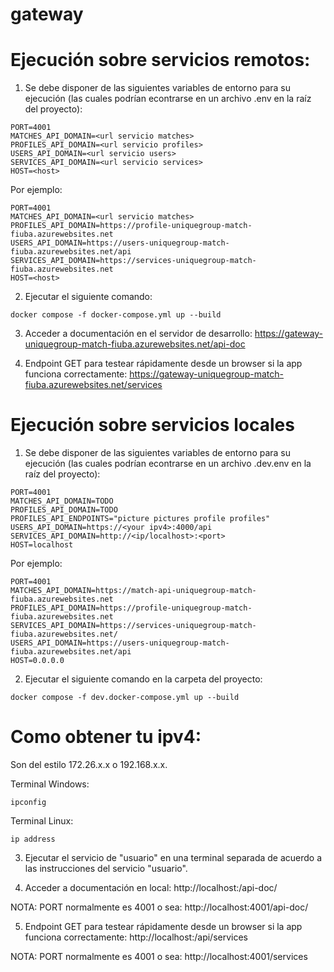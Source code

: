 # gateway

# Ejecución sobre servicios remotos:

1) Se debe disponer de las siguientes variables de entorno para su ejecución (las cuales podrían
econtrarse en un archivo .env en la raíz del proyecto):

```
PORT=4001
MATCHES_API_DOMAIN=<url servicio matches>
PROFILES_API_DOMAIN=<url servicio profiles>
USERS_API_DOMAIN=<url servicio users>
SERVICES_API_DOMAIN=<url servicio services>
HOST=<host>
```
Por ejemplo:

```
PORT=4001
MATCHES_API_DOMAIN=<url servicio matches>
PROFILES_API_DOMAIN=https://profile-uniquegroup-match-fiuba.azurewebsites.net
USERS_API_DOMAIN=https://users-uniquegroup-match-fiuba.azurewebsites.net/api
SERVICES_API_DOMAIN=https://services-uniquegroup-match-fiuba.azurewebsites.net
HOST=<host>
```

2) Ejecutar el siguiente comando:

```
docker compose -f docker-compose.yml up --build
```
3) Acceder a documentación en el servidor de desarrollo: https://gateway-uniquegroup-match-fiuba.azurewebsites.net/api-doc

4) Endpoint GET para testear rápidamente desde un browser si la app funciona correctamente: https://gateway-uniquegroup-match-fiuba.azurewebsites.net/services

# Ejecución sobre servicios locales 

1) Se debe disponer de las siguientes variables de entorno para su ejecución (las cuales podrían
econtrarse en un archivo .dev.env en la raíz del proyecto):

```
PORT=4001
MATCHES_API_DOMAIN=TODO
PROFILES_API_DOMAIN=TODO
PROFILES_API_ENDPOINTS="picture pictures profile profiles"
USERS_API_DOMAIN=https://<your ipv4>:4000/api
SERVICES_API_DOMAIN=http://<ip/localhost>:<port>
HOST=localhost
```
Por ejemplo:

```
PORT=4001
MATCHES_API_DOMAIN=https://match-api-uniquegroup-match-fiuba.azurewebsites.net
PROFILES_API_DOMAIN=https://profile-uniquegroup-match-fiuba.azurewebsites.net
SERVICES_API_DOMAIN=https://services-uniquegroup-match-fiuba.azurewebsites.net/
USERS_API_DOMAIN=https://users-uniquegroup-match-fiuba.azurewebsites.net/api
HOST=0.0.0.0

```
2) Ejecutar el siguiente comando en la carpeta del proyecto:

```
docker compose -f dev.docker-compose.yml up --build
```

# Como obtener tu ipv4:

Son del estilo 172.26.x.x o 192.168.x.x.

Terminal Windows:

```
ipconfig
```

Terminal Linux:

```
ip address
```

3) Ejecutar el servicio de "usuario" en una terminal separada de acuerdo a las instrucciones del servicio 
"usuario".

4) Acceder a documentación en local: http://localhost:<PORT>/api-doc/

NOTA: PORT normalmente es 4001 o sea: http://localhost:4001/api-doc/

5) Endpoint GET para testear rápidamente desde un browser si la app funciona correctamente: http://localhost:<PORT>/api/services

NOTA: PORT normalmente es 4001 o sea: http://localhost:4001/services